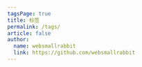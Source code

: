 ```yaml
---
tagsPage: true
title: 标签
permalink: /tags/
article: false
author: 
  name: websmallrabbit
  link: https://github.com/websmallrabbit
---
```

